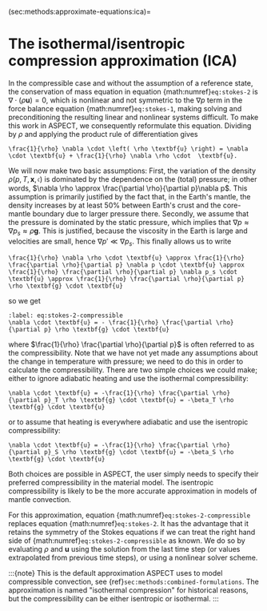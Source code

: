 (sec:methods:approximate-equations:ica)=
# The isothermal/isentropic compression approximation (ICA)

In the compressible case and without the assumption of a reference state, the conservation of mass equation in equation {math:numref}`eq:stokes-2` is $\nabla \cdot \left( \rho \textbf{u} \right)= 0$, which is nonlinear and not symmetric to the $\nabla p$ term in the force balance equation {math:numref}`eq:stokes-1`, making solving and preconditioning the resulting linear and nonlinear systems difficult.
To make this work in ASPECT, we consequently reformulate this equation.
Dividing by $\rho$ and applying the product rule of differentiation gives
```{math}
\frac{1}{\rho} \nabla \cdot \left( \rho \textbf{u} \right) = \nabla \cdot \textbf{u} + \frac{1}{\rho} \nabla \rho \cdot  \textbf{u}.
```
We will now make two basic assumptions: First, the variation of the density $\rho(p,T,\mathbf x, \mathfrak c)$ is dominated by the dependence on the (total) pressure; in other words, $\nabla \rho \approx \frac{\partial \rho}{\partial   p}\nabla p$.
This assumption is primarily justified by the fact that, in the Earth's mantle, the density increases by at least 50% between Earth's crust and the core-mantle boundary due to larger pressure there.
Secondly, we assume that the pressure is dominated by the static pressure, which implies that $\nabla p \approx \nabla p_s \approx \rho \textbf{g}$.
This is justified, because the viscosity in the Earth is large and velocities are small, hence $\nabla p' \ll \nabla p_s$. This finally allows us to write
```{math}
\frac{1}{\rho} \nabla \rho \cdot \textbf{u} \approx \frac{1}{\rho} \frac{\partial \rho}{\partial p} \nabla p \cdot \textbf{u} \approx \frac{1}{\rho} \frac{\partial \rho}{\partial p} \nabla p_s \cdot \textbf{u} \approx \frac{1}{\rho} \frac{\partial \rho}{\partial p} \rho \textbf{g} \cdot \textbf{u}
```
so we get
```{math}
:label: eq:stokes-2-compressible
\nabla \cdot \textbf{u} = - \frac{1}{\rho} \frac{\partial \rho}{\partial p} \rho \textbf{g} \cdot \textbf{u}
```
where $\frac{1}{\rho} \frac{\partial \rho}{\partial p}$ is often referred to as the compressibility.
Note that we have not yet made any assumptions about the change in temperature with pressure; we need to do this in order to calculate the compressibility.
There are two simple choices we could make; either to ignore adiabatic heating and use the isothermal compressibility:
```{math}
\nabla \cdot \textbf{u} = -\frac{1}{\rho} \frac{\partial \rho}{\partial p}_T \rho \textbf{g} \cdot \textbf{u} = -\beta_T \rho \textbf{g} \cdot \textbf{u}
```
or to assume that heating is everywhere adiabatic and use the isentropic compressibility:
```{math}
\nabla \cdot \textbf{u} = -\frac{1}{\rho} \frac{\partial \rho}{\partial p}_S \rho \textbf{g} \cdot \textbf{u} = -\beta_S \rho \textbf{g} \cdot \textbf{u}
```
Both choices are possible in ASPECT, the user simply needs to specify their preferred compressibility in the material model.
The isentropic compressibility is likely to be the more accurate approximation in models of mantle convection.

For this approximation, equation {math:numref}`eq:stokes-2-compressible` replaces equation {math:numref}`eq:stokes-2`. It has the advantage that it retains the symmetry of the Stokes equations if we can treat the right hand side of {math:numref}`eq:stokes-2-compressible` as known.
We do so by evaluating $\rho$ and $\mathbf u$ using the solution from the last time step (or values extrapolated from previous time steps), or using a nonlinear solver scheme.

:::{note}
This is the default approximation ASPECT uses to model compressible convection, see {ref}`sec:methods:combined-formulations`. The approximation is named "isothermal compression" for historical reasons, but the compressibility can be either isentropic or isothermal.
:::
